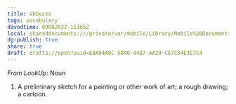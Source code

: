 ```yaml
---
title: abbozzo
tags: vocabulary
davodtime: 09082022-113652
local: shareddocuments:///private/var/mobile/Library/Mobile%20Documents/iCloud~md~obsidian/Documents/OBSHIDDIAN/drafts/E8A84A8C-5B40-44B7-AA29-C57C34E3E7C4.md
dg-publish: true
share: true
draft: drafts://open?uuid=E8A84A8C-5B40-44B7-AA29-C57C34E3E7C4
---
```



*From LookUp*:
Noun
1.	A preliminary sketch for a painting or other work of art; a rough drawing; a cartoon.